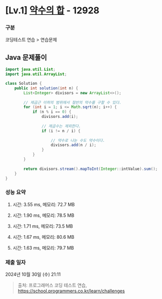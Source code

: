 # [Lv.1] [약수의 합](https://school.programmers.co.kr/learn/courses/30/lessons/12928?language=java) - 12928 

### 구분

코딩테스트 연습 > 연습문제

## Java 문제풀이

```java
import java.util.List;
import java.util.ArrayList;

class Solution {
    public int solution(int n) {
        List<Integer> divisors = new ArrayList<>();
        
        // 제곱근 이하의 범위에서 절반의 약수를 구할 수 있다.
        for (int i = 1; i <= Math.sqrt(n); i++) {
            if (n % i == 0) {
                divisors.add(i);
                
                // 제곱수는 제외한다.
                if (i != n / i) {
                    
                    // 약수로 나눈 수도 약수이다.
                    divisors.add(n / i);                    
                }                
            }
        }
        
        return divisors.stream().mapToInt(Integer::intValue).sum();
    }
}
```

### 성능 요약

1. 시간: 3.55 ms, 메모리: 72.7 MB

2. 시간: 1.90 ms, 메모리: 78.5 MB
3. 시간: 1.71 ms, 메모리: 73.5 MB
4. 시간: 1.67 ms, 메모리: 80.6 MB
5. 시간: 1.63 ms, 메모리: 79.7 MB

### 제출 일자

2024년 10월 30일 (수) 21:11

> 출처: 프로그래머스 코딩 테스트 연습, https://school.programmers.co.kr/learn/challenges